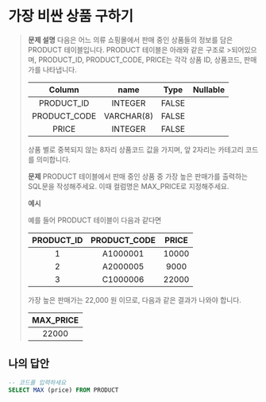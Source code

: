 # 가장 비싼 상품 구하기

> **문제 설명**
> 다음은 어느 의류 쇼핑몰에서 판매 중인 상품들의 정보를 담은 PRODUCT 테이블입니다.
> PRODUCT 테이블은 아래와 같은 구조로 >되어있으며, PRODUCT_ID, PRODUCT_CODE, PRICE는 각각 상품 ID, 상품코드, 판매가를 나타냅니다.
>
> |    Column    |    name    | Type  | Nullable |
> | :----------: | :--------: | :---: | :------: |
> |  PRODUCT_ID  |  INTEGER   | FALSE |
> | PRODUCT_CODE | VARCHAR(8) | FALSE |
> |    PRICE     |  INTEGER   | FALSE |
>
> 상품 별로 중복되지 않는 8자리 상품코드 값을 가지며, 앞 2자리는 카테고리 코드를 의미합니다.
>
> **문제**
> PRODUCT 테이블에서 판매 중인 상품 중 가장 높은 판매가를 출력하는 SQL문을 작성해주세요.
> 이때 컬럼명은 MAX_PRICE로 지정해주세요.
>
> **예시**
>
> 예를 들어 PRODUCT 테이블이 다음과 같다면
>
> | PRODUCT_ID | PRODUCT_CODE | PRICE |
> | :--------: | :----------: | :---: |
> |     1      |   A1000001   | 10000 |
> |     2      |   A2000005   | 9000  |
> |     3      |   C1000006   | 22000 |
>
> 가장 높은 판매가는 22,000 원 이므로, 다음과 같은 결과가 나와야 합니다.
>
> | MAX_PRICE |
> | :-------: |
> |   22000   |

## 나의 답안

```sql
-- 코드를 입력하세요
SELECT MAX (price) FROM PRODUCT
```
